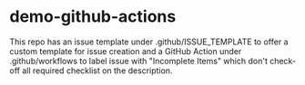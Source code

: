 # demo-github-actions

This repo has an issue template under .github/ISSUE_TEMPLATE to offer a custom template for issue creation and a GitHub Action under .github/workflows to label issue with "Incomplete Items" which don't check-off all required checklist on the description.
